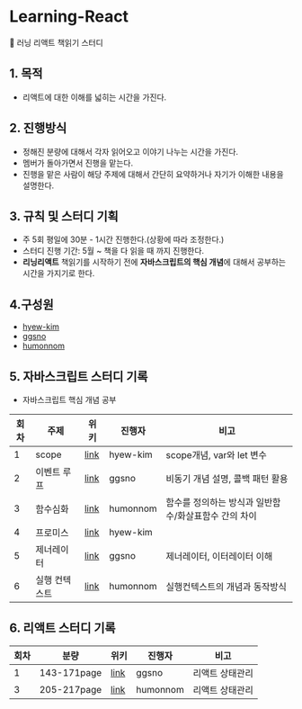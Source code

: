 # Learning-React
🐗 러닝 리액트 책읽기 스터디

## 1. 목적
  - 리액트에 대한 이해를 넓히는 시간을 가진다.

## 2. 진행방식
  - 정해진 분량에 대해서 각자 읽어오고 이야기 나누는 시간을 가진다.
  - 멤버가 돌아가면서 진행을 맡는다.
  - 진행을 맡은 사람이 해당 주제에 대해서 간단히 요약하거나 자기가 이해한 내용을 설명한다.

## 3. 규칙 및 스터디 기획
  - 주 5회 평일에 30분 - 1시간 진행한다.(상황에 따라 조정한다.)
  - 스터디 진행 기간: 5월 ~ 책을 다 읽을 때 까지 진행한다.
  - **리닝리액트** 책읽기를 시작하기 전에 **자바스크립트의 핵심 개념**에 대해서 공부하는 시간을 가지기로 한다. 

 
## 4.구성원
  - [hyew-kim](https://github.com/hyew-kim)
  - [ggsno](https://github.com/ggsno)
  - [humonnom](https://github.com/humonnom)


## 5. 자바스크립트 스터디 기록
- 자바스크립트 핵심 개념 공부

|회차|주제|위키|진행자|비고|
|---|---|---|---|---|
|1|scope|[link](https://github.com/Learning-React-42study/Learning-React/wiki/scope)|hyew-kim|scope개념, var와 let 변수|
|2|이벤트 루프|[link](https://github.com/Learning-React-42study/Learning-React/wiki/%EC%9D%B4%EB%B2%A4%ED%8A%B8-%EB%A3%A8%ED%94%84-:-%EC%BD%9C%EB%B0%B1-%ED%8C%A8%ED%84%B4%EC%9D%98-%ED%99%9C%EC%9A%A9)|ggsno|비동기 개념 설명, 콜백 패턴 활용|
|3|함수심화|[link](https://github.com/Learning-React-42study/Learning-React/wiki/%ED%95%A8%EC%88%98)|humonnom|함수를 정의하는 방식과 일반함수/화살표함수 간의 차이|
|4|프로미스|[link](https://github.com/Learning-React-42study/Learning-React/wiki/promise,-async,-await)|hyew-kim||
|5|제너레이터|[link](https://github.com/Learning-React-42study/Learning-React/wiki/%EC%A0%9C%EB%84%88%EB%A0%88%EC%9D%B4%ED%84%B0-generator)|ggsno|제너레이터, 이터레이터 이해|
|6|실행 컨텍스트|[link](https://github.com/Learning-React-42study/Learning-React/wiki/%EC%8B%A4%ED%96%89-%EC%BB%A8%ED%85%8D%EC%8A%A4%ED%8A%B8)|humonnom|실행컨텍스트의 개념과 동작방식|

## 6. 리액트 스터디 기록

|회차|분량|위키|진행자|비고|
|---|---|---|---|---|
|1|143-171page|[link](https://github.com/Learning-React-42study/Learning-React/wiki/%EB%A6%AC%EC%95%A1%ED%8A%B8-%EC%83%81%ED%83%9C-%EA%B4%80%EB%A6%AC)|ggsno|리액트 상태관리|
|3|205-217page|[link](https://github.com/Learning-React-42study/Learning-React/wiki/%5BReact%5D-%ED%9B%85%EC%8A%A4%EB%A1%9C-%EC%BB%B4%ED%8F%AC%EB%84%8C%ED%8A%B8-%EA%B0%9C%EC%84%A0%ED%95%98%EA%B8%B0)|humonnom|리액트 상태관리|
